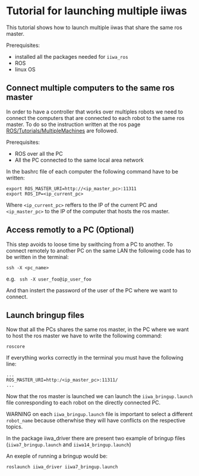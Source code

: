 # Tutorial for launching multiple iiwas
This tutorial shows how to launch multiple iiwas that share the same ros master.

Prerequisites:
- installed all the packages needed for `iiwa_ros`
- ROS
- linux OS

## Connect multiple computers to the same ros master

In order to have a controller that works over multiples robots we need to connect the computers that are connected to each robot to the same ros master.
To do so the instruction written at the ros page [ROS/Tutorials/MultipleMachines](http://wiki.ros.org/ROS/Tutorials/MultipleMachines) are followed.

Prerequisites:
- ROS over all the PC
- All the PC connected to the same local area network

In the bashrc file of each computer the following command have to be written:

```
export ROS_MASTER_URI=http://<ip_master_pc>:11311
export ROS_IP=<ip_current_pc>
```
Where `<ip_current_pc>` reffers to the IP of the current PC and `<ip_master_pc>` to the IP of the computer that hosts the ros master.

## Access remotly to a PC (Optional)

This step avoids to loose time by swithcing from a PC to another.
To connect remotely to another PC on the same LAN the following code has to be written in the terminal:

```
ssh -X <pc_name>
```
e.g. ` ssh -X user_foo@ip_user_foo`

And than instert the password of the user of the PC where we want to connect.

## Launch bringup files

Now that all the PCs shares the same ros master, in the PC where we want to host the ros master we have to write the following command:
```
roscore
```
If everything works correctly in the terminal you must have the following line:
```
...
ROS_MASTER_URI=http:/<ip_master_pc>:11311/
...
```
Now that the ros master is launched we can launch the `iiwa_bringup.launch` file conresponding to each robot on the directly connected PC.

WARNING on each `iiwa_bringup.launch` file is important to select a different `robot_name` because otherwhise they will have conflicts on the respective topics.

In the package iiwa_driver there are present two example of bringup files (`iiwa7_bringup.launch` and `iiwa14_bringup.launch`)

An exeple of running a bringup would be:
```
roslaunch iiwa_driver iiwa7_bringup.launch
```